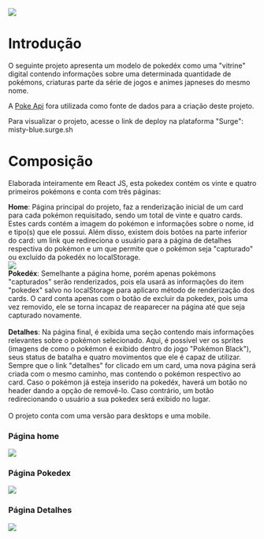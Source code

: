 <img src="https://user-images.githubusercontent.com/29473781/180619084-a56960ab-7efa-4e34-9d33-4e3e581d62ff.png"/>

# **Introdução**

O seguinte projeto apresenta um modelo de pokedéx como uma "vitrine" digital contendo informações sobre uma determinada quantidade de pokémons, criaturas parte da série de jogos e animes japneses do mesmo nome.

A [Poke Api](https://pokeapi.co/ "Poke Api") fora utilizada como fonte de dados para a criação deste projeto. 

Para visualizar o projeto, acesse o link de deploy na plataforma "Surge": misty-blue.surge.sh

# **Composição**

Elaborada inteiramente em React JS, esta pokedex contém os vinte e quatro primeiros pokémons e conta com três páginas:

**Home**: Página principal do projeto, faz a renderização inicial de um card para cada pokémon requisitado, sendo um total de vinte e quatro cards. Estes cards contém a imagem do pokémon e informações sobre o nome, id e tipo(s) que ele possui. Além disso, existem dois botões na parte inferior do card: um link que redireciona o usuário para a página de detalhes respectiva do pokémon e um que permite que o pokémon seja "capturado" ou excluído da pokedéx no localStorage.
<br>
<img src="https://i.ibb.co/3YGys1X/image.png"/>
<br>
**Pokedéx**: Semelhante a página home, porém apenas pokémons "capturados" serão renderizados, pois ela usará as informações do item "pokedex" salvo no localStorage para aplicaro método de renderização dos cards. O card conta apenas com o botão de excluir da pokedex, pois uma vez removido, ele se torna incapaz de reaparecer na página até que seja capturado novamente.
<br>
<br>
**Detalhes**: Na página final, é exibida uma seção contendo mais informações relevantes sobre o pokémon selecionado. Aqui, é possível ver os sprites (imagens de como o pokémon é exibido dentro do jogo "Pokémon Black"), seus status de batalha e quatro movimentos que ele é capaz de utilizar. Sempre que o link "detalhes" for clicado em um card, uma nova página será criada com o mesmo caminho, mas contendo o pokémon respectivo ao card. Caso o pokémon já esteja inserido na pokedéx, haverá um botão no header dando a opção de removê-lo. Caso contrário, um botão redirecionando o usuário a sua pokedex será exibido no lugar.
<br>
<br>
O projeto conta com uma versão para desktops e uma mobile.

### Página home

<img src="https://i.ibb.co/MpPx95T/image.png"/>

### Página Pokedex

<img src="https://i.ibb.co/6BFwN5J/image.png"/>

### Página Detalhes

<img src="https://i.ibb.co/KsBrrx7/image.png"/>

